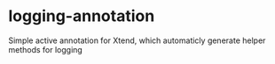 logging-annotation
==================

Simple active annotation for Xtend, which automaticly generate helper methods for logging